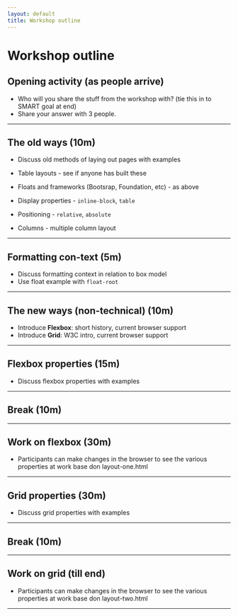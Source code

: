 ```yaml
---
layout: default
title: Workshop outline
---
```


# Workshop outline

## Opening activity (as people arrive)

- Who will you share the stuff from the workshop with? (tie this in to SMART goal at end)
- Share your answer with 3 people.

---

## The old ways (10m)

- Discuss old methods of laying out pages with examples

- Table layouts - see if anyone has built these
- Floats and frameworks (Bootsrap, Foundation, etc) - as above
- Display properties - `inline-block`, `table`
- Positioning - `relative`, `absolute`
- Columns - multiple column layout

---

## Formatting con-text (5m)

- Discuss formatting context in relation to box model
- Use float example with `float-root`

---

## The new ways (non-technical) (10m)

- Introduce **Flexbox**: short history, current browser support
- Introduce **Grid**: W3C intro, current browser support

---

## Flexbox properties (15m)

- Discuss flexbox properties with examples

---

## Break (10m)

---

## Work on flexbox (30m)

- Participants can make changes in the browser to see the various properties at work base don layout-one.html

---

## Grid properties (30m)

- Discuss grid properties with examples

---

## Break (10m)

---

## Work on grid (till end)

- Participants can make changes in the browser to see the various properties at work base don layout-two.html

---


